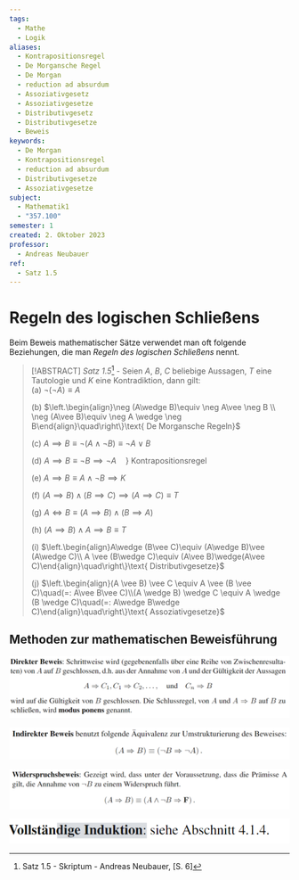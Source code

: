 ```yaml
---
tags:
  - Mathe
  - Logik
aliases:
  - Kontrapositionsregel
  - De Morgansche Regel
  - De Morgan
  - reduction ad absurdum
  - Assoziativgesetz
  - Assoziativgesetze
  - Distributivgesetz
  - Distributivgesetze
  - Beweis
keywords:
  - De Morgan
  - Kontrapositionsregel
  - reduction ad absurdum
  - Distributivgesetze
  - Assoziativgesetze
subject:
  - Mathematik1
  - "357.100"
semester: 1
created: 2. Oktober 2023
professor:
  - Andreas Neubauer
ref:
  - Satz 1.5
---
```

 

# Regeln des logischen Schließens

Beim Beweis mathematischer Sätze verwendet man oft folgende Beziehungen, die man *Regeln des logischen Schließens* nennt.

> [!ABSTRACT] *Satz 1.5*[^1] - Seien $A$, $B$, $C$ beliebige Aussagen, $T$ eine Tautologie und $K$ eine Kontradiktion, dann gilt:  
> (a) $\neg(\neg A)\equiv A$  
> 
> (b) $\left.\begin{align}\neg (A\wedge B)\equiv \neg A\vee \neg B \\ \neg (A\vee B)\equiv \neg A \wedge \neg B\end{align}\quad\right\}\text{ De Morgansche Regeln}$  
> 
> (c) $A\implies B\equiv\neg(A\wedge \neg B) \equiv\neg A\vee B$  
>
> (d) $A\implies B\equiv \neg B\implies \neg A\quad\}\text{ Kontrapositionsregel}$  
> 
> (e) $A\implies B\equiv A\wedge \neg B\implies K$  
> 
> (f) $(A\implies B)\wedge(B\implies C)\implies(A\implies C)\equiv T$  
> 
> (g) $A \iff B\equiv(A\implies B)\wedge(B\implies A)$  
> 
> (h) $(A\implies B)\wedge A\implies B\equiv T$
> 
> (i) $\left.\begin{align}A\wedge (B\vee C)\equiv (A\wedge B)\vee (A\wedge C)\\ A \vee (B\wedge C)\equiv (A\vee B)\wedge(A\vee C)\end{align}\quad\right\}\text{ Distributivgesetze}$
> 
> (j) $\left.\begin{align}(A \vee B) \vee C \equiv A \vee (B \vee C)\quad(=: A\vee B\vee C)\\(A \wedge B) \wedge C \equiv A \wedge (B \wedge C)\quad(=: A\wedge B\wedge C)\end{align}\quad\right\}\text{ Assoziativgesetze}$

## Methoden zur mathematischen Beweisführung

![](assets/Pasted%20image%2020240129163115.png)

![](assets/Pasted%20image%2020240129163127.png)

![](assets/Pasted%20image%2020240129163136.png)

![](assets/Pasted%20image%2020240129163146.png)

[^1]: Satz 1.5 - Skriptum - Andreas Neubauer, [S. 6]